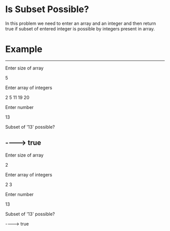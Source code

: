 # Is Subset Possible?

In this problem we need to enter an array and an integer and then return true if subset of entered integer is possible by integers present 
in array.

# Example 
-----------------------------
Enter size of array

5

Enter array of integers

2 5 11 19 20

Enter number

13


Subset of '13' possible?

 ---->  true
------------------------------

Enter size of array

2

Enter array of integers

2 3

Enter number

13


Subset of '13' possible?

 ---->  true

